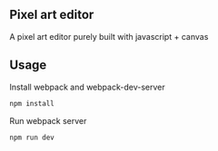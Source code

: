 ## Pixel art editor
A pixel art editor purely built with javascript + canvas

## Usage
Install webpack and webpack-dev-server
```sh
npm install
```
Run webpack server
```sh
npm run dev
```
